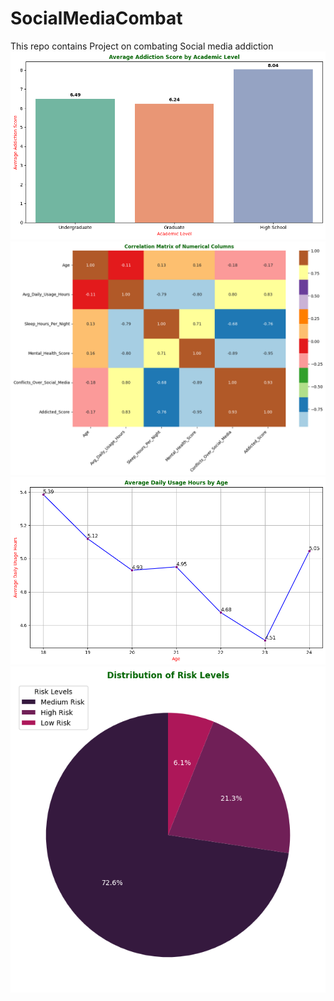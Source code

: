 # SocialMediaCombat
This repo contains Project on combating Social media addiction
![alt text1](Snaps/barPlot.png "Average Addiction Score by Academic Level")
![alt text1](Snaps/heatMap.png "Correlation Matrix of Numerical Columns")
![alt text1](Snaps/linePlot.png "Average Daily Usage Hours by Age")
![alt text1](Snaps/pieChart.png "Distribution of Risk Levels")
